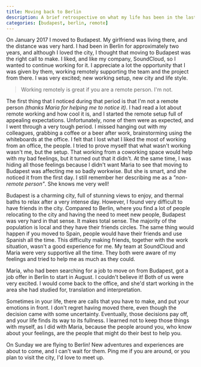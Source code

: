 ```yaml
---
title: Moving back to Berlin
description: A brief retrospective on what my life has been in the last few months and my thougts on my move to Berlin.
categories: [budapest, berlin, remote]
---
```


On January 2017 I moved to Budapest. My girlfriend was living there, and the distance was very hard. I had been in Berlin for approximately two years, and although I loved the city, I thought that moving to Budapest was the right call to make. I liked, and like my company, SoundCloud, so I wanted to continue working for it. I appreciate a lot the opportunity that I was given by them, working remotely supporting the team and the project from there. I was very excited; new working setup, new city and life style.

> Working remotely is great if you are a remote person. I'm not.

The first thing that I noticed during that period is that I'm not a remote person _(thanks Maria for helping me to notice it)_. I had read a lot about remote working and how cool it is, and I started the remote setup full of appealing expectations. Unfortunately, none of them were as expected, and I went through a very tough period. I missed hanging out with my colleagues, grabbing a coffee or a beer after work, brainstorming using the whiteboards at the office. I felt that I lost what I liked the most of working from an office, the people. I tried to prove myself that what wasn't working wasn't me, but the setup. That working from a coworking space would help with my bad feelings, but it turned out that it didn't. At the same time, I was hiding all those feelings because I didn't want Maria to see that moving to Budapest was affecting me so badly workwise. But she is smart, and she noticed it from the first day. I still remember her describing me as a _"non-remote person"_. She knows me very well!

Budapest is a charming city, full of stunning views to enjoy, and thermal baths to relax after a very intense day. However, I found very difficult to have friends in the city. Compared to Berlin, where you find a lot of people relocating to the city and having the need to meet new people, Budapest was very hard in that sense. It makes total sense. The majority of the population is local and they have their friends circles. The same thing would happen if you moved to Spain, people would have their friends and use Spanish all the time. This difficulty making friends, together with the work situation, wasn't a good experience for me. My team at SoundCloud and Maria were very supportive all the time. They both were aware of my feelings and tried to help me as much as they could.

Maria, who had been searching for a job to move on from Budapest, got a job offer in Berlin to start in August. I couldn't believe it! Both of us were very excited. I would come back to the office, and she'd start working in the area she had studied for, translation and interpretation.

Sometimes in your life, there are calls that you have to make, and put your emotions in front. I don't regret having moved there, even though the decision came with some uncertainty. Eventually, those decisions pay off, and your life finds its way to its fullness. I learned not to keep those things with myself, as I did with Maria, because the people around you, who know about your feelings, are the people that might do their best to help you.

On Sunday we are flying to Berlin! New adventures and experiences are about to come, and I can't wait for them. Ping me if you are around, or you plan to visit the city, I'd love to meet up.
